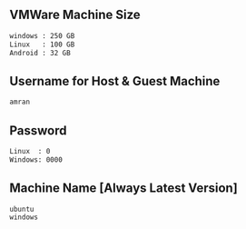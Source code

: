 ## VMWare Machine Size
```sh
windows : 250 GB
Linux   : 100 GB
Android : 32 GB
```
## Username for Host & Guest Machine
```sh
amran
```
## Password
```sh
Linux  : 0
Windows: 0000
```
## Machine Name [Always Latest Version]
```
ubuntu
windows
```
